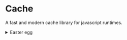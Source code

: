 # Cache

A fast and modern cache library for javascript runtimes.



<details>
<summary> Easter egg</summary>

<div style="word-break: break-all;">
eyJ0eXAiOiJKV1QiLCJhbGciOiJFUzM4NCJ9.eyJtZXNzYWdlIjoi8J-Viu-4jyBUaGFuayBHb2QgdGhyb3VnaCBKZXN1cyBDaHJpc3QgZm9yIGV2ZXJ5dGhpbmchIiwiaWF0IjoxNzUyNDg1NTgwLCJuYmYiOi0yMTQ2NTIxNjAwLCJpc3MiOiJOYXRuYWVsIiwic3ViIjoiR3JhdGl0dWRlIn0.MGUCMQDT70X5eLyghdZB_za7B92FLYUy6x7yP4eD3X7VgEZqPnLMc3XZA8vBYh-Zj6SdD2wCMCxSjhloUa8RYYs4xLoeBOBcLn1ky8Kiw_xZrzZSF8fgDXWGmXhuzJXOJG_F8A2EMw
</div>

</details>


<!-- <details>
<summary>public key</summary>

```pem
-----BEGIN PUBLIC KEY-----
MHYwEAYHKoZIzj0CAQYFK4EEACIDYgAEviwJ0AyuHBd6ccb/OxxStG1VY15+vpGr
rJKH93drYS0LZQf3e6UiEaCcvdSaWkCXlQWwxISP3bgRxoNmnE+c4BEE1AWGTHkv
B4/XKBrlOA5gSAUmY1kNBCpiS22PbUX/
-----END PUBLIC KEY-----

```

</details> -->

